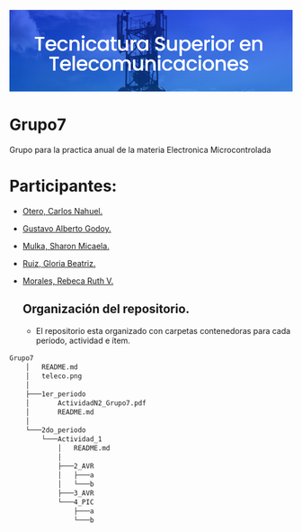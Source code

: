 ![Image text](https://github.com/EMTSTISPC/Grupo7/blob/main/teleco.png)
# Grupo7
Grupo para la practica anual de la materia Electronica Microcontrolada
# Participantes:  
- [Otero, Carlos Nahuel.](https://github.com/NahuelOtero)
- [Gustavo Alberto Godoy.](https://github.com/chulkx) 
- [Mulka, Sharon Micaela.](https://github.com/sharonmulka)
- [Ruiz, Gloria Beatriz.](https://github.com/ruizgb)
- [Morales, Rebeca Ruth V.](https://github.com/rebmorales)  

  
  ## Organización del repositorio.  
  - El repositorio esta organizado con carpetas contenedoras para cada período, actividad e ítem.

``` 
Grupo7
    │   README.md
    │   teleco.png
    │
    ├───1er_periodo
    │       ActividadN2_Grupo7.pdf
    │       README.md
    │
    └───2do_periodo
        └───Actividad_1
            │   README.md
            │
            ├───2_AVR
            │   ├───a
            │   └───b
            ├───3_AVR
            └───4_PIC
                ├───a
                └───b          
```
